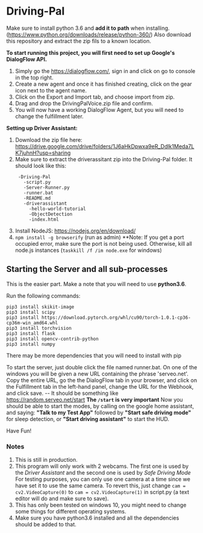 # Driving-Pal

Make sure to install python 3.6 and **add it to path** when installing. (https://www.python.org/downloads/release/python-360/)
Also download this repository and extract the zip fils to a known location.

**To start running this project, you will first need to set up Google's DialogFlow API.**

1) Simply go the https://dialogflow.com/, sign in and click on go to console in the top right.
2) Create a new agent and once it has finished creating, click on the gear icon next to the agent name.
3) Click on the Export and Import tab, and choose import from zip.
4) Drag and drop the DrivingPalVoice.zip file and confirm.
5) You will now have a working DialogFlow Agent, but you will need to change the fulfillment later.

**Setting up Driver Assistant:**

1) Download the zip file here: https://drive.google.com/drive/folders/1J6aHkDpwxa9eR_Ddlk1Meda7LK7juhnH?usp=sharing
2) Make sure to extract the driverassitant zip into the Driving-Pal folder.
    It should look like this:
   ``` 
    -Driving-Pal
      -script.py
      -Server-Runner.py
      -runner.bat
      -README.md
      -driverassistant
        -hello-world-tutorial
        -ObjectDetection
        -index.html
    ```
3) Install NodeJS: https://nodejs.org/en/download/
4) ```npm install -g browserify``` (run as admin)
**Note: If you get a port occupied error, make sure the port is not being used. Otherwise, kill all node.js instances (```taskkill /f /im node.exe``` for windows)

##  **Starting the Server and all sub-processes**

This is the easier part. Make a note that you will need to use __python3.6__.

Run the following commands:

```
pip3 install skikit-image
pip3 install scipy
pip3 install https://download.pytorch.org/whl/cu90/torch-1.0.1-cp36-cp36m-win_amd64.whl
pip3 install torchvision
pip3 install flask
pip3 install opencv-contrib-python
pip3 install numpy
```
There may be more dependencies that you will need to install with pip

To start the server, just double click the file named runner.bat.
On one of the windows you will be given a new URL containing the phrase 'serveo.net'.
Copy the entire URL, go the the DialogFlow tab in your browser, and click on the Fulfillment tab in the left-hand panel, change the URL for the Webhook, and click save. -- It should be something like <https://random.serveo.net/start> **The ```/start``` is very important**
Now you should be able to start the modes, by calling on the google home assistant, and saying:
**"Talk to my Test App"** followed by **"Start safe driving mode"** for sleep detection, or **"Start driving assistant"** to start the HUD.


Have Fun!

### Notes

1) This is still in production.
2) This program will only work with 2 webcams. The first one is used by the _Driver Assistant_ and the second one is used by _Safe Driving Mode_ For testing purposes, you can only use one camera at a time since we have set it to use the same camera. To revert this, just change ```cam = cv2.VideoCapture(0)``` to ```cam = cv2.VideoCapture(1)``` in script.py (a text editor will do and make sure to save).
3) This has only been tested on windows 10, you might need to change some things for different operating systems.
4) Make sure you have python3.6 installed and all the dependencies should be added to that.
